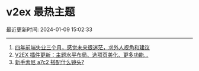 # v2ex 最热主题

最近更新时间: 2024-01-09 15:02:33

--- 
1. [四年前端失业三个月，感觉未来很迷茫，求外人视角和建议](https://www.v2ex.com/t/1007010) 
2. [V2EX 插件更新：主题水平布局、选项页美化、更多功能...](https://www.v2ex.com/t/1007017) 
3. [新手索尼 a7c2 搭配什么镜头?](https://www.v2ex.com/t/1007058) 
